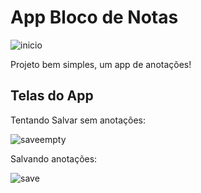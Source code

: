 # App Bloco de Notas

![inicio](https://github.com/user-attachments/assets/38f53df7-d074-483f-ae9b-ecdd6ea7efc3)

Projeto bem simples, um app de anotações!<br>

## Telas do App
Tentando Salvar sem anotações:<br>

![saveempty](https://github.com/user-attachments/assets/cf048772-f06e-47f0-866a-6c2ff0422035)

Salvando anotações:<br>

![save](https://github.com/user-attachments/assets/1444954c-6fe5-41d4-ba73-d366de1a96a9)

